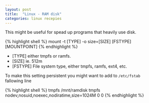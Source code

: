```yaml
---
layout: post
title:  "Linux - RAM disk"
categories: linux recepies
---
```


This might be useful for spead up programs that heavily use disk.

{% highlight shell %}
mount -t [TYPE] -o size=[SIZE] [FSTYPE] [MOUNTPOINT]
{% endhighlight %}

* [TYPE] either tmpfs or ramfs.
* [SIZE] ie. 512m
* [FSTYPE] File system type, either tmpfs, ramfs, ext4, etc.

To make this setting persistent you might want to add to `/etc/fstab` fallowing line

{% highlight shell %}
tmpfs /mnt/ramdisk tmpfs nodev,nosuid,noexec,nodiratime,size=1024M 0 0
{% endhighlight %}

